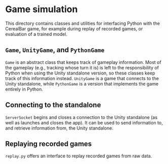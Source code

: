 # Game simulation

This directory contains classes and utilities for interfacing Python with the CerealBar game, for example during 
replay of recorded games, or evaluation of a trained model. 

## `Game`, `UnityGame`, and `PythonGame`

`Game` is an abstract class that keeps track of gameplay information.
Most of the gameplay (e.g., tracking whose turn it is) is
 left to the responsibility of Python when using the Unity standalone version, so these classes keep track of this 
 information instead. `UnityGame` is a game that connects to the Unity standalone, while `PythonGame` is a version 
 that implements the game entirely in Python. 
 
## Connecting to the standalone

`ServerSocket` begins and closes a connection to the Unity standalone (as well as launches and closes the app). It 
can be used to send information to, and retrieve information from, the Unity standalone.

## Replaying recorded games

`replay.py` offers an interface to replay recorded games from raw data.